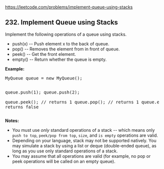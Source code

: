 https://leetcode.com/problems/implement-queue-using-stacks

## 232. Implement Queue using Stacks

<div><p>Implement the following operations of a queue using stacks.</p>
<ul>
<li>push(x) -- Push element x to the back of queue.</li>
<li>pop() -- Removes the element from in front of queue.</li>
<li>peek() -- Get the front element.</li>
<li>empty() -- Return whether the queue is empty.</li>
</ul>
<p><b>Example:</b></p>
<pre>MyQueue queue = new MyQueue();

queue.push(1);
queue.push(2);  
queue.peek();  // returns 1
queue.pop();   // returns 1
queue.empty(); // returns false</pre>
<p><b>Notes:</b></p>
<ul>
<li>You must use <i>only</i> standard operations of a stack -- which means only <code>push to top</code>, <code>peek/pop from top</code>, <code>size</code>, and <code>is empty</code> operations are valid.</li>
<li>Depending on your language, stack may not be supported natively. You may simulate a stack by using a list or deque (double-ended queue), as long as you use only standard operations of a stack.</li>
<li>You may assume that all operations are valid (for example, no pop or peek operations will be called on an empty queue).</li>
</ul>
</div>
